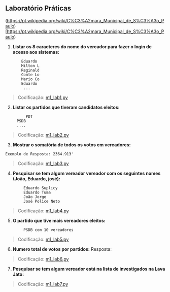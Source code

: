 Laboratório Práticas
--------------------

(https://pt.wikipedia.org/wiki/C%C3%A2mara_Municipal_de_S%C3%A3o_Paulo)[https://pt.wikipedia.org/wiki/C%C3%A2mara_Municipal_de_S%C3%A3o_Paulo)


1. **Listar os 8 caracteres do nome do vereador para fazer o login de acesso aos sistemas:**

```Exemplo de resposta:
       Eduardo
       Milton L
       Reginald
       Conte Lo
       Mario Co
       Eduardo
        ...
```
> Codificação: [m1_lab1.py](code/m1_lab1.py)
	 
2. **Listar os partidos que tiveram candidatos eleitos:**
   
```Exemplo de Resposta:
         PDT
	 PSDB
	 ....
```
> Codificação: [m1_lab2.py](code/m1_lab2.py)

3. **Mostrar o somatória de todos os votos em vereadores:**
    
```Exemplo de Resposta: 2364.913'```
> Codificação: [m1_lab3.py](code/m1_lab3.py)

4. **Pesquisar se tem algum vereador vereador com os seguintes nomes (João, Eduardo, josé):**
```Exemplo de Resposta:
	    Eduardo Suplicy
		Eduardo Tuma
		João Jorge
		José Police Neto
```
> Codificação: [m1_lab4.py](code/m1_lab4.py)
	
5. **O partido que tive mais vereadores eleitos:**
   
```Resposta: 
        PSDB com 10 vereadores
```
> Codificação: [m1_lab5.py](code/m1_lab5.py)
6. **Numero total de votos por partidos:**
   Resposta: 
   
> Codificação: [m1_lab6.py](code/m1_lab6.py)

7. **Pesquisar se tem algum vereador está na lista de investigados na Lava Jato:**
 
> Codificação: [m1_lab7.py](code/m1_lab7.py)
